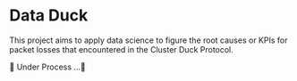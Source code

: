 # Data Duck

This project aims to apply data science to figure the root causes or KPIs for packet losses that encountered in the Cluster Duck Protocol.

🚧 Under Process ...🚧
